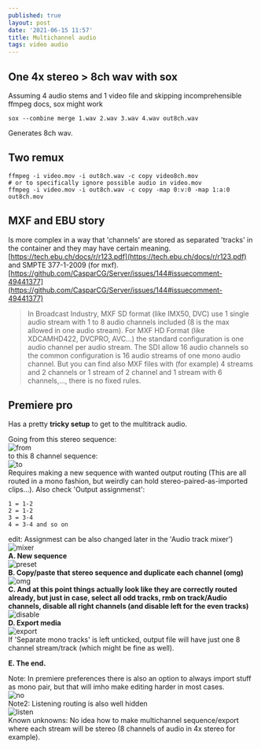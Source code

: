 ```yaml
---
published: true
layout: post
date: '2021-06-15 11:57'
title: Multichannel audio
tags: video audio 
---
```

## One 4x stereo > 8ch wav with sox

Assuming 4 audio stems and 1 video file and skipping incomprehensible ffmpeg docs, sox might work

    sox --combine merge 1.wav 2.wav 3.wav 4.wav out8ch.wav

Generates 8ch wav.

## Two remux

    ffmpeg -i video.mov -i out8ch.wav -c copy video8ch.mov
    # or to specifically ignore possible audio in video.mov
    ffmpeg -i video.mov -i out8ch.wav -c copy -map 0:v:0 -map 1:a:0 out8ch.mov

## MXF and EBU story

Is more complex in a way that 'channels' are stored as separated 'tracks' in the container and they may have certain meaning.  
[https://tech.ebu.ch/docs/r/r123.pdf](https://tech.ebu.ch/docs/r/r123.pdf) and SMPTE 377-1-2009 (for mxf).  
[https://github.com/CasparCG/Server/issues/144#issuecomment-49441377](https://github.com/CasparCG/Server/issues/144#issuecomment-49441377)  
> In Broadcast Industry, MXF SD format (like IMX50, DVC) use 1 single audio stream with 1 to 8 audio channels included (8 is the max allowed in one audio stream).
> For MXF HD Format (like XDCAMHD422, DVCPRO, AVC...) the standard configuration is one audio channel per audio stream. The SDI allow 16 audio channels so the common configuration is 16 audio streams of one mono audio channel.
> But you can find also MXF files with (for example) 4 streams and 2 channels or 1 stream of 2 channel and 1 stream with 6 channels,..., there is no fixed rules.

## Premiere pro

Has a pretty __tricky setup__ to get to the multitrack audio.

Going from this stereo sequence:  
![from](/public/multi/fromThis.png)  
to this 8 channel sequence:  
![to](/public/multi/toThis.png)  
Requires making a new sequence with wanted output routing (This are all routed in a mono fashion, but weirdly can hold stereo-paired-as-imported clips...). Also check 'Output assignmenst': 

    1 = 1-2
    2 = 1-2
    3 = 3-4
    4 = 3-4 and so on 
    
edit: Assignmest can be also changed later in the 'Audio track mixer')  
![mixer](/public/multi/mixer.png)  
__A. New sequence__  
![preset](/public/multi/preset.png)  
__B. Copy/paste that stereo sequence and duplicate each channel (omg)__  
![omg](/public/multi/omg.png)  
__C. And at this point things actually look like they are correctly routed already, but just in case, select all odd tracks, rmb on track/Audio channels, disable all right channels (and disable left for the even tracks)__  
![disable](/public/multi/disableRight.png)  
__D. Export media__  
![export](/public/multi/export.png)  
If 'Separate mono tracks' is left unticked, output file will have just one 8 channel stream/track (which might be fine as well).

__E. The end.__

Note: In premiere preferences there is also an option to always import stuff as mono pair, but that will imho make editing harder in most cases.  
![no](/public/multi/no.png)  
Note2: Listening routing is also well hidden  
![listen](/public/multi/listen.png)  
Known unknowns: No idea how to make multichannel sequence/export where each stream will be stereo (8 channels of audio in 4x stereo for example).